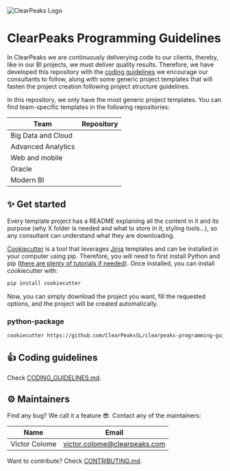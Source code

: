 ![ClearPeaks Logo](https://www.clearpeaks.com/wp-content/uploads/2017/08/Clearpeaks-logo_smaller-1.svg)

# ClearPeaks Programming Guidelines

In ClearPeaks we are continuously deliverying code to our clients, thereby, like in our BI projects, we must deliver quality results. Therefore, we have developed this repository with the [coding guidelines](CODING_GUIDELINES.md) we encourage our consultants to follow, along with some generic project templates that will fasten the project creation following project structure guidelines.

In this repository, we only have the most generic project templates. You can find team-specific templates in the following repositories:

| Team | Repository |
| ---- | ----- |
| Big Data and Cloud |  |
| Advanced Analytics |  |
| Web and mobile |  |
| Oracle |  |
| Modern BI |  |

## ✨ Get started

Every template project has a README explaining all the content in it and its purpose (why X folder is needed and what to store in it, styling tools...), so any consultant can understand what they are downloading.

[Cookiecutter](https://github.com/cookiecutter/cookiecutter) is a tool that leverages [Jinja](https://jinja.palletsprojects.com/en/3.0.x/) templates and can be installed in your computer using pip. Therefore, you will need to first install Python and pip ([there are plenty of tutorials if needed](https://letmegooglethat.com/?q=how+to+install+python+and+pip)). Once installed, you can install cookiecutter with:

```bash
pip install cookiecutter
```

Now, you can simply download the project you want, fill the requested options, and the project will be created automatically.

### python-package

```bash
cookiecutter https://github.com/ClearPeaksSL/clearpeaks-programming-guidelines --directory="python-package"
```

## 👍 Coding guidelines

Check [CODING_GUIDELINES.md](CODING_GUIDELINES.md).

## ⚙️ Maintainers

Find any bug? We call it a feature 😎. Contact any of the maintainers:

| Name | Email |
| ---- | ----- |
| Victor Colome | victor.colome@clearpeaks.com |

Want to contribute? Check [CONTRIBUTING.md](CONTRIBUTING.md).
